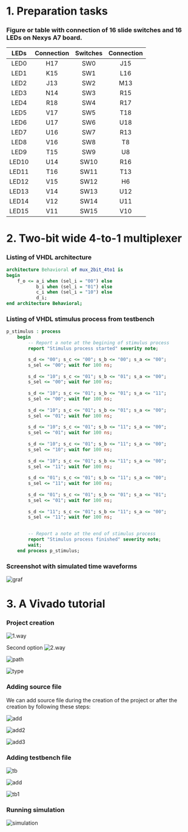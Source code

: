 # 1. Preparation tasks 
### Figure or table with connection of 16 slide switches and 16 LEDs on Nexys A7 board.

|   LEDs   | Connection     | Switches | Connection |
| :--: | :--: | :--: | :--: |
| LED0 | H17 | SW0 | J15 |
| LED1 | K15 | SW1 | L16 |
| LED2 | J13 | SW2 | M13 |
| LED3 | N14 | SW3 | R15 |
| LED4 | R18 | SW4 | R17 |
| LED5 | V17 | SW5 | T18 |
| LED6 | U17 | SW6 | U18 |
| LED7 | U16 | SW7 | R13 |
| LED8 | V16 | SW8 | T8 |
| LED9 | T15 | SW9 | U8 |
| LED10 | U14 | SW10 | R16 |
| LED11 | T16 | SW11 | T13 |
| LED12 | V15 | SW12 | H6 |
| LED13 | V14 | SW13 | U12 |
| LED14 | V12 | SW14 | U11 |
| LED15 | V11 | SW15 | V10 |




# 2. Two-bit wide 4-to-1 multiplexer
### Listing of VHDL architecture
```vhdl
architecture Behavioral of mux_2bit_4to1 is
begin
    f_o <= a_i when (sel_i = "00") else
           b_i when (sel_i = "01") else
           c_i when (sel_i = "10") else
           d_i;
end architecture Behavioral;
```

### Listing of VHDL stimulus process from testbench

```vhdl
p_stimulus : process
    begin
        -- Report a note at the begining of stimulus process
        report "Stimulus process started" severity note;

        s_d <= "00"; s_c <= "00"; s_b <= "00"; s_a <= "00";
        s_sel <= "00"; wait for 100 ns;
        
        s_d <= "10"; s_c <= "01"; s_b <= "01"; s_a <= "00";
        s_sel <= "00"; wait for 100 ns;
        
        s_d <= "10"; s_c <= "01"; s_b <= "01"; s_a <= "11";
        s_sel <= "00"; wait for 100 ns;
        
        s_d <= "10"; s_c <= "01"; s_b <= "01"; s_a <= "00";
        s_sel <= "01"; wait for 100 ns;
        
        s_d <= "10"; s_c <= "01"; s_b <= "11"; s_a <= "00";
        s_sel <= "01"; wait for 100 ns;
        
        s_d <= "10"; s_c <= "01"; s_b <= "11"; s_a <= "00";
        s_sel <= "10"; wait for 100 ns;
        
        s_d <= "10"; s_c <= "01"; s_b <= "11"; s_a <= "00";
        s_sel <= "11"; wait for 100 ns;
        
        s_d <= "01"; s_c <= "01"; s_b <= "11"; s_a <= "00";
        s_sel <= "11"; wait for 100 ns;
        
        s_d <= "01"; s_c <= "01"; s_b <= "01"; s_a <= "01";
        s_sel <= "01"; wait for 100 ns;
        
        s_d <= "11"; s_c <= "01"; s_b <= "11"; s_a <= "00";
        s_sel <= "11"; wait for 100 ns;
       

        -- Report a note at the end of stimulus process
        report "Stimulus process finished" severity note;
        wait;
    end process p_stimulus;
```

### Screenshot with simulated time waveforms
![graf](Images/graf.png)

# 3. A Vivado tutorial
### Project creation

![1.way](Images/create1.png)

Second option
![2.way](Images/create2.png)

![path](Images/create4.png)

![type](Images/create3.png)

### Adding source file

We can add source file during the creation of the project or after the creation by following these steps:

![add](Images/Addsources1.png)

![add2](Images/Addsources2.png)

![add3](Images/Addsources.png)

### Adding testbench file

![tb](Images/Addsources1.png)

![add](Images/testbench.png)

![tb1](Images/testbench1.png)

### Running simulation

![simulation](Images/simulation.png)
